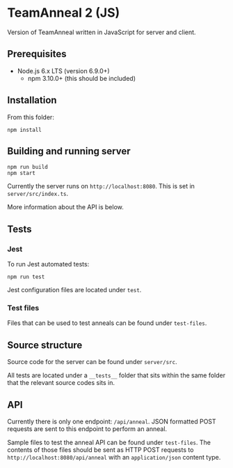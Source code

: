 # TeamAnneal 2 (JS)

Version of TeamAnneal written in JavaScript for server and client.


## Prerequisites
* Node.js 6.x LTS (version 6.9.0+)
  * npm 3.10.0+ (this should be included)


## Installation
From this folder:
```
npm install
```


## Building and running server
```
npm run build
npm start
```
Currently the server runs on `http://localhost:8080`. This is set in `server/src/index.ts`.

More information about the API is below.


## Tests
### Jest
To run Jest automated tests:
```
npm run test
```
Jest configuration files are located under `test`.
### Test files
Files that can be used to test anneals can be found under `test-files`.


## Source structure
Source code for the server can be found under `server/src`.

All tests are located under a `__tests__` folder that sits within the same
folder that the relevant source codes sits in.


## API
Currently there is only one endpoint: `/api/anneal`.
JSON formatted POST requests are sent to this endpoint to perform an anneal.

Sample files to test the anneal API can be found under `test-files`.
The contents of those files should be sent as HTTP POST requests to 
`http://localhost:8080/api/anneal` with an `application/json` content type.

